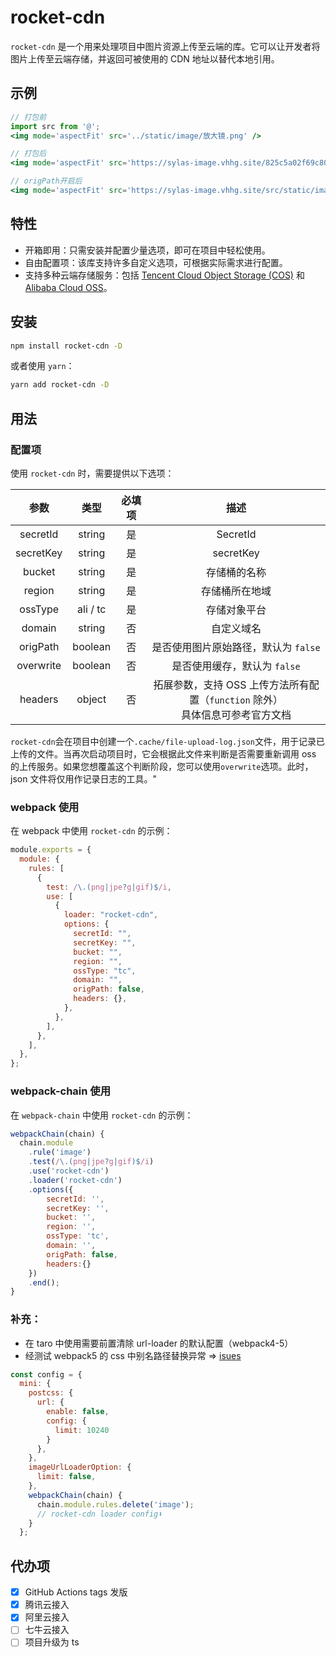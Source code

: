 # rocket-cdn

`rocket-cdn` 是一个用来处理项目中图片资源上传至云端的库。它可以让开发者将图片上传至云端存储，并返回可被使用的 CDN 地址以替代本地引用。

## 示例

```jsx
// 打包前
import src from '@';
<img mode='aspectFit' src='../static/image/放大镜.png' />

// 打包后
<img mode='aspectFit' src='https://sylas-image.vhhg.site/825c5a02f69c8022d24e8f3b07e95323.png' />

// origPath开启后
<img mode='aspectFit' src='https://sylas-image.vhhg.site/src/static/image/放大镜.png' />
```

## 特性

- 开箱即用：只需安装并配置少量选项，即可在项目中轻松使用。
- 自由配置项：该库支持许多自定义选项，可根据实际需求进行配置。
- 支持多种云端存储服务：包括 [Tencent Cloud Object Storage (COS)](https://cloud.tencent.com/document/product/436/8629) 和 [Alibaba Cloud OSS](https://help.aliyun.com/document_detail/111256.html?spm=a2c4g.32067.0.0.66ab7dbbR3jFsQ)。

## 安装

```bash
npm install rocket-cdn -D
```

或者使用 `yarn`：

```bash
yarn add rocket-cdn -D
```

## 用法

### 配置项

使用 `rocket-cdn` 时，需要提供以下选项：

|   参数    |   类型   | 必填项 |                                        描述                                        |
| :-------: | :------: | :----: | :--------------------------------------------------------------------------------: |
| secretId  |  string  |   是   |                                      SecretId                                      |
| secretKey |  string  |   是   |                                     secretKey                                      |
|  bucket   |  string  |   是   |                                    存储桶的名称                                    |
|  region   |  string  |   是   |                                   存储桶所在地域                                   |
|  ossType  | ali / tc |   是   |                                    存储对象平台                                    |
|  domain   |  string  |   否   |                                     自定义域名                                     |
| origPath  | boolean  |   否   |                        是否使用图片原始路径，默认为 `false`                        |
| overwrite | boolean  |   否   |                            是否使用缓存，默认为 `false`                            |
|  headers  |  object  |   否   | 拓展参数，支持 OSS 上传方法所有配置（`function` 除外）<br />具体信息可参考官方文档 |

`rocket-cdn`会在项目中创建一个`.cache/file-upload-log.json`文件，用于记录已上传的文件。当再次启动项目时，它会根据此文件来判断是否需要重新调用 oss 的上传服务。如果您想覆盖这个判断阶段，您可以使用`overwrite`选项。此时，json 文件将仅用作记录日志的工具。"

### webpack 使用

在 webpack 中使用 `rocket-cdn` 的示例：

```js
module.exports = {
  module: {
    rules: [
      {
        test: /\.(png|jpe?g|gif)$/i,
        use: [
          {
            loader: "rocket-cdn",
            options: {
              secretId: "",
              secretKey: "",
              bucket: "",
              region: "",
              ossType: "tc",
              domain: "",
              origPath: false,
              headers: {},
            },
          },
        ],
      },
    ],
  },
};
```

### webpack-chain 使用

在 `webpack-chain` 中使用 `rocket-cdn` 的示例：

```js
webpackChain(chain) {
  chain.module
    .rule('image')
    .test(/\.(png|jpe?g|gif)$/i)
    .use('rocket-cdn')
    .loader('rocket-cdn')
    .options({
        secretId: '',
        secretKey: '',
        bucket: '',
        region: '',
        ossType: 'tc',
        domain: '',
        origPath: false,
        headers:{}
    })
    .end();
}
```

### 补充：

- 在 taro 中使用需要前置清除 url-loader 的默认配置（webpack4-5）
- 经测试 webpack5 的 css 中别名路径替换异常 => [isues](https://github.com/NervJS/taro/issues/13595)

```js
const config = {
  mini: {
    postcss: {
      url: {
        enable: false,
        config: {
          limit: 10240
        }
      },
    },
    imageUrlLoaderOption: {
      limit: false,
    },
    webpackChain(chain) {
      chain.module.rules.delete('image');
      // rocket-cdn loader config⬇️
    }
  };
```

## 代办项

- [x] GitHub Actions tags 发版
- [x] 腾讯云接入
- [x] 阿里云接入
- [ ] 七牛云接入
- [ ] 项目升级为 ts
